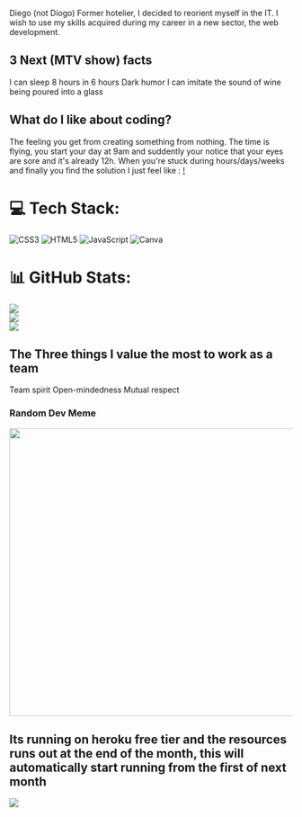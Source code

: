 Diego (not Diogo)
Former hotelier, I decided to reorient myself in the IT.
I wish to use my skills acquired during my career in a new sector, the web development.

## 3 Next (MTV show) facts
I can sleep 8 hours in 6 hours
Dark humor
I can imitate the sound of wine being poured into a glass
## What do I like about coding?
The feeling you get from creating something from nothing.
The time is flying, you start your day at 9am and suddently your notice that your eyes are sore and it's already 12h.
When you're stuck during hours/days/weeks and finally you find the solution I just feel like :
[!](http://www.reddit.com/r/reactiongifs/comments/23o050/mrw_some_asks_what_ive_had_done_that_the_internet/)

# 💻 Tech Stack:
![CSS3](https://img.shields.io/badge/css3-%231572B6.svg?style=plastic&logo=css3&logoColor=white) ![HTML5](https://img.shields.io/badge/html5-%23E34F26.svg?style=plastic&logo=html5&logoColor=white) ![JavaScript](https://img.shields.io/badge/javascript-%23323330.svg?style=plastic&logo=javascript&logoColor=%23F7DF1E) ![Canva](https://img.shields.io/badge/Canva-%2300C4CC.svg?style=plastic&logo=Canva&logoColor=white)
# 📊 GitHub Stats:
![](https://github-readme-stats.vercel.app/api?username=Kyubs1610&theme=synthwave&hide_border=false&include_all_commits=false&count_private=false)<br/>
![](https://github-readme-streak-stats.herokuapp.com/?user=Kyubs1610&theme=synthwave&hide_border=false)<br/>
![](https://github-readme-stats.vercel.app/api/top-langs/?username=Kyubs1610&theme=synthwave&hide_border=false&include_all_commits=false&count_private=false&layout=compact)

## The Three things I value the most to work as a team
Team spirit
Open-mindedness
Mutual respect

### Random Dev Meme
<img src="https://random-memer.herokuapp.com/" width="512px"/>

Its running on heroku free tier and the resources runs out at the end of the month, this will automatically start running from the first of next month
---
[![](https://visitcount.itsvg.in/api?id=Kyubs1610&icon=0&color=0)](https://visitcount.itsvg.in)
